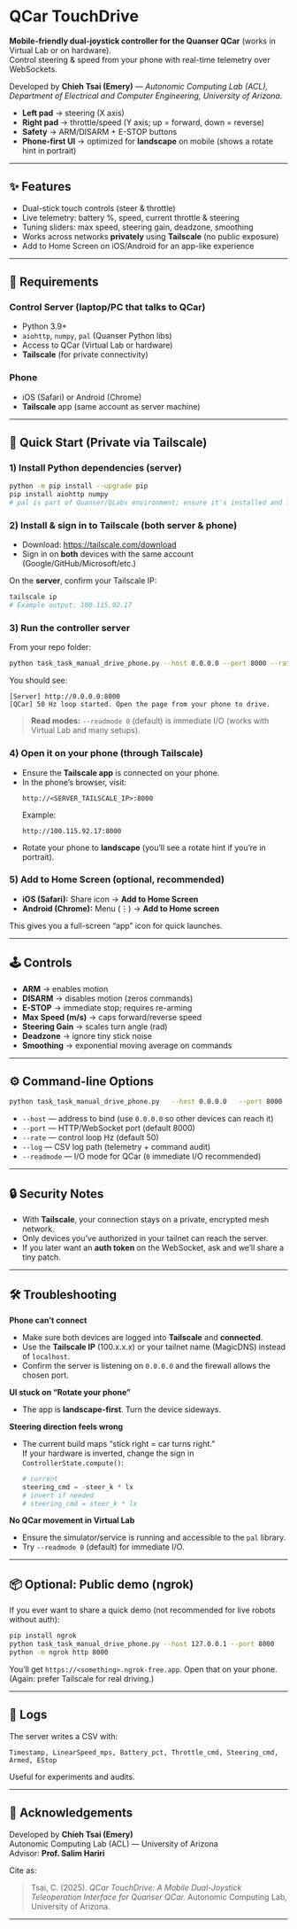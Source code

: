 # QCar TouchDrive

**Mobile-friendly dual-joystick controller for the Quanser QCar** (works in Virtual Lab or on hardware).  
Control steering & speed from your phone with real-time telemetry over WebSockets.

Developed by **Chieh Tsai (Emery)** — *Autonomic Computing Lab (ACL), Department of Electrical and Computer Engineering, University of Arizona.*

- **Left pad** → steering (X axis)  
- **Right pad** → throttle/speed (Y axis; up = forward, down = reverse)  
- **Safety** → ARM/DISARM + E-STOP buttons  
- **Phone-first UI** → optimized for **landscape** on mobile (shows a rotate hint in portrait)

---

## ✨ Features

- Dual-stick touch controls (steer & throttle)
- Live telemetry: battery %, speed, current throttle & steering
- Tuning sliders: max speed, steering gain, deadzone, smoothing
- Works across networks **privately** using **Tailscale** (no public exposure)
- Add to Home Screen on iOS/Android for an app-like experience

---

## 🧰 Requirements

### Control Server (laptop/PC that talks to QCar)
- Python 3.9+  
- `aiohttp`, `numpy`, `pal` (Quanser Python libs)
- Access to QCar (Virtual Lab or hardware)
- **Tailscale** (for private connectivity)

### Phone
- iOS (Safari) or Android (Chrome)
- **Tailscale** app (same account as server machine)

---

## 🚀 Quick Start (Private via Tailscale)

### 1) Install Python dependencies (server)
```bash
python -m pip install --upgrade pip
pip install aiohttp numpy
# pal is part of Quanser/QLabs environment; ensure it's installed and licensed
```

### 2) Install & sign in to Tailscale (both server & phone)
- Download: https://tailscale.com/download  
- Sign in on **both** devices with the same account (Google/GitHub/Microsoft/etc.)

On the **server**, confirm your Tailscale IP:
```bash
tailscale ip
# Example output: 100.115.92.17
```

### 3) Run the controller server
From your repo folder:
```bash
python task_task_manual_drive_phone.py --host 0.0.0.0 --port 8000 --rate 50
```
You should see:
```
[Server] http://0.0.0.0:8000
[QCar] 50 Hz loop started. Open the page from your phone to drive.
```

> **Read modes:** `--readmode 0` (default) is immediate I/O (works with Virtual Lab and many setups).

### 4) Open it on your phone (through Tailscale)
- Ensure the **Tailscale app** is connected on your phone.
- In the phone’s browser, visit:
  ```
  http://<SERVER_TAILSCALE_IP>:8000
  ```
  Example:
  ```
  http://100.115.92.17:8000
  ```
- Rotate your phone to **landscape** (you’ll see a rotate hint if you’re in portrait).

### 5) Add to Home Screen (optional, recommended)
- **iOS (Safari):** Share icon → **Add to Home Screen**
- **Android (Chrome):** Menu (⋮) → **Add to Home screen**

This gives you a full-screen “app” icon for quick launches.

---

## 🕹️ Controls

- **ARM** → enables motion  
- **DISARM** → disables motion (zeros commands)  
- **E-STOP** → immediate stop; requires re-arming  
- **Max Speed (m/s)** → caps forward/reverse speed  
- **Steering Gain** → scales turn angle (rad)  
- **Deadzone** → ignore tiny stick noise  
- **Smoothing** → exponential moving average on commands

---

## ⚙️ Command-line Options

```bash
python task_task_manual_drive_phone.py   --host 0.0.0.0   --port 8000   --rate 50   --log manual_drive_log.csv   --readmode 0
```

- `--host` — address to bind (use `0.0.0.0` so other devices can reach it)
- `--port` — HTTP/WebSocket port (default 8000)
- `--rate` — control loop Hz (default 50)
- `--log` — CSV log path (telemetry + command audit)
- `--readmode` — I/O mode for QCar (`0` immediate I/O recommended)

---

## 🔒 Security Notes

- With **Tailscale**, your connection stays on a private, encrypted mesh network.  
- Only devices you’ve authorized in your tailnet can reach the server.  
- If you later want an **auth token** on the WebSocket, ask and we’ll share a tiny patch.

---

## 🛠️ Troubleshooting

**Phone can’t connect**
- Make sure both devices are logged into **Tailscale** and **connected**.
- Use the **Tailscale IP** (100.x.x.x) or your tailnet name (MagicDNS) instead of `localhost`.
- Confirm the server is listening on `0.0.0.0` and the firewall allows the chosen port.

**UI stuck on “Rotate your phone”**
- The app is **landscape-first**. Turn the device sideways.

**Steering direction feels wrong**
- The current build maps “stick right = car turns right.”  
  If your hardware is inverted, change the sign in `ControllerState.compute()`:
  ```python
  # current
  steering_cmd = -steer_k * lx
  # invert if needed
  # steering_cmd = steer_k * lx
  ```

**No QCar movement in Virtual Lab**
- Ensure the simulator/service is running and accessible to the `pal` library.
- Try `--readmode 0` (default) for immediate I/O.

---

## 📦 Optional: Public demo (ngrok)

If you ever want to share a quick demo (not recommended for live robots without auth):

```bash
pip install ngrok
python task_task_manual_drive_phone.py --host 127.0.0.1 --port 8000
python -m ngrok http 8000
```

You’ll get `https://<something>.ngrok-free.app`. Open that on your phone.  
(Again: prefer Tailscale for real driving.)

---

## 🧪 Logs

The server writes a CSV with:
```
Timestamp, LinearSpeed_mps, Battery_pct, Throttle_cmd, Steering_cmd, Armed, EStop
```
Useful for experiments and audits.

---

## 🙏 Acknowledgements

Developed by **Chieh Tsai (Emery)**  
Autonomic Computing Lab (ACL) — University of Arizona  
Advisor: **Prof. Salim Hariri**  

Cite as:  
> Tsai, C. (2025). *QCar TouchDrive: A Mobile Dual-Joystick Teleoperation Interface for Quanser QCar.* Autonomic Computing Lab, University of Arizona.

---
